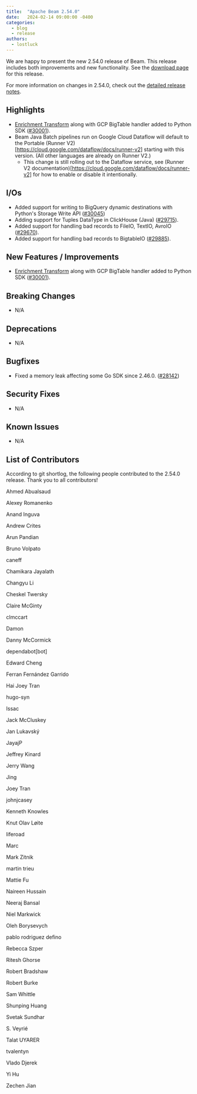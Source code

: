 ```yaml
---
title:  "Apache Beam 2.54.0"
date:   2024-02-14 09:00:00 -0400
categories:
  - blog
  - release
authors:
  - lostluck
---
```

<!--
Licensed under the Apache License, Version 2.0 (the "License");
you may not use this file except in compliance with the License.
You may obtain a copy of the License at
http://www.apache.org/licenses/LICENSE-2.0
Unless required by applicable law or agreed to in writing, software
distributed under the License is distributed on an "AS IS" BASIS,
WITHOUT WARRANTIES OR CONDITIONS OF ANY KIND, either express or implied.
See the License for the specific language governing permissions and
limitations under the License.
-->

We are happy to present the new 2.54.0 release of Beam.
This release includes both improvements and new functionality.
See the [download page](/get-started/downloads/) for this release.

<!--more-->

For more information on changes in 2.54.0, check out the [detailed release notes](https://github.com/apache/beam/milestone/18).

## Highlights

* [Enrichment Transform](https://s.apache.org/enrichment-transform) along with GCP BigTable handler added to Python SDK ([#30001](https://github.com/apache/beam/pull/30001)).
* Beam Java Batch pipelines run on Google Cloud Dataflow will default to the Portable (Runner V2)[https://cloud.google.com/dataflow/docs/runner-v2] starting with this version. (All other languages are already on Runner V2.)
  * This change is still rolling out to the Dataflow service, see (Runner V2 documentation)[https://cloud.google.com/dataflow/docs/runner-v2] for how to enable or disable it intentionally.

## I/Os

* Added support for writing to BigQuery dynamic destinations with Python's Storage Write API ([#30045](https://github.com/apache/beam/pull/30045))
* Adding support for Tuples DataType in ClickHouse (Java) ([#29715](https://github.com/apache/beam/pull/29715)).
* Added support for handling bad records to FileIO, TextIO, AvroIO ([#29670](https://github.com/apache/beam/pull/29670)).
* Added support for handling bad records to BigtableIO ([#29885](https://github.com/apache/beam/pull/29885)).

## New Features / Improvements

* [Enrichment Transform](https://s.apache.org/enrichment-transform) along with GCP BigTable handler added to Python SDK ([#30001](https://github.com/apache/beam/pull/30001)).

## Breaking Changes

* N/A

## Deprecations

* N/A

## Bugfixes

* Fixed a memory leak affecting some Go SDK since 2.46.0. ([#28142](https://github.com/apache/beam/pull/28142))

## Security Fixes

* N/A

## Known Issues

* N/A

## List of Contributors

According to git shortlog, the following people contributed to the 2.54.0 release. Thank you to all contributors!

Ahmed Abualsaud

Alexey Romanenko

Anand Inguva

Andrew Crites

Arun Pandian

Bruno Volpato

caneff

Chamikara Jayalath

Changyu Li

Cheskel Twersky

Claire McGinty

clmccart

Damon

Danny McCormick

dependabot[bot]

Edward Cheng

Ferran Fernández Garrido

Hai Joey Tran

hugo-syn

Issac

Jack McCluskey

Jan Lukavský

JayajP

Jeffrey Kinard

Jerry Wang

Jing

Joey Tran

johnjcasey

Kenneth Knowles

Knut Olav Løite

liferoad

Marc

Mark Zitnik

martin trieu

Mattie Fu

Naireen Hussain

Neeraj Bansal

Niel Markwick

Oleh Borysevych

pablo rodriguez defino

Rebecca Szper

Ritesh Ghorse

Robert Bradshaw

Robert Burke

Sam Whittle

Shunping Huang

Svetak Sundhar

S. Veyrié

Talat UYARER

tvalentyn

Vlado Djerek

Yi Hu

Zechen Jian
